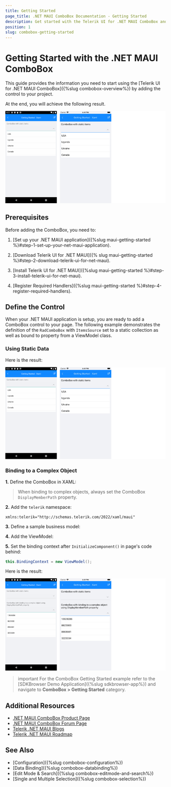 ```yaml
---
title: Getting Started
page_title: .NET MAUI ComboBox Documentation - Getting Started
description: Get started with the Telerik UI for .NET MAUI ComboBox and add the control to your .NET MAUI project.
position: 1
slug: combobox-getting-started
---
```


# Getting Started with the .NET MAUI ComboBox

This guide provides the information you need to start using the [Telerik UI for .NET MAUI ComboBox]({%slug combobox-overview%}) by adding the control to your project.

At the end, you will achieve the following result.

![ComboBox Getting Started](images/combobox-getting-started.png)

## Prerequisites

Before adding the ComboBox, you need to:

1. [Set up your .NET MAUI application]({%slug maui-getting-started %}#step-1-set-up-your-net-maui-application).

1. [Download Telerik UI for .NET MAUI]({% slug maui-getting-started %}#step-2-download-telerik-ui-for-net-maui).

1. [Install Telerik UI for .NET MAUI]({%slug maui-getting-started %}#step-3-install-telerik-ui-for-net-maui).

1. [Register Required Handlers]({%slug maui-getting-started %}#step-4-register-required-handlers).

## Define the Control

When your .NET MAUI application is setup, you are ready to add a ComboBox control to your page. The following example demonstrates the definition of the `RadComboBox` with `ItemsSource` set to a static collection as well as bound to property from a ViewModel class.

### Using Static Data

<snippet id='combobox-getting-started-static-items-xaml'/>

Here is the result:

![ComboBox Getting Started](images/combobox-getting-started.png)

### Binding to a Complex Object

**1.** Define the ComboBox in XAML:

<snippet id='combobox-getting-started-complex-object-xaml'/>

> When binding to complex objects, always set the ComboBox `DisplayMemberPath` property.

**2.** Add the `telerik` namespace:

 ```XAML
xmlns:telerik="http://schemas.telerik.com/2022/xaml/maui"
 ```

**3.** Define a sample business model:

<snippet id='combobox-city-businessmodel'/>

**4.** Add the ViewModel:

<snippet id='combobox-cities-viewmodel'/>

**5.** Set the binding context after `InitializeComponent()` in page's code behind:

```C#
this.BindingContext = new ViewModel();
```

Here is the result:

![ComboBox Binding](images/combobox-getting-started-complex-data.png)

>important For the ComboBox Getting Started example refer to the [SDKBrowser Demo Application]({%slug sdkbrowser-app%}) and navigate to **ComboBox > Getting Started** category.

## Additional Resources

- [.NET MAUI ComboBox Product Page](https://www.telerik.com/maui-ui/checkbox)
- [.NET MAUI ComboBox Forum Page](https://www.telerik.com/forums/maui?tagId=1937)
- [Telerik .NET MAUI Blogs](https://www.telerik.com/blogs/mobile-net-maui)
- [Telerik .NET MAUI Roadmap](https://www.telerik.com/support/whats-new/maui-ui/roadmap)

## See Also

- [Configuration]({%slug combobox-configuration%})
- [Data Binding]({%slug combobox-databinding%})
- [Edit Mode & Search]({%slug combobox-editmode-and-search%}) 
- [Single and Multiple Selection]({%slug combobox-selection%})
